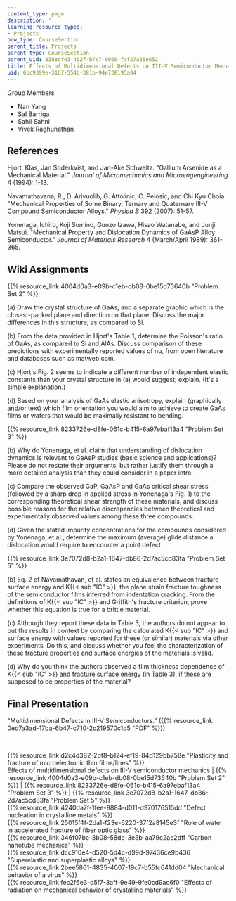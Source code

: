 ```yaml
---
content_type: page
description: ''
learning_resource_types:
- Projects
ocw_type: CourseSection
parent_title: Projects
parent_type: CourseSection
parent_uid: 8388cfe3-4b2f-b7e7-0060-faf27a65e652
title: Effects of Multidimensional Defects on III-V Semiconductor Mechanics
uid: 6bc9399e-31b7-554b-381b-94e738195a04
---
```


Group Members

*   Nan Yang
*   Sal Barriga
*   Sahil Sahni
*   Vivek Raghunathan

References
----------

Hjort, Klas, Jan Soderkvist, and Jan-Ake Schweitz. "Gallium Arsenide as a Mechanical Material." _Journal of Micromechanics and Microengengineering_ 4 (1994): 1-13.

Navamathavana, R., D. Arivuolib, G. Attolinic, C. Pelosic, and Chi Kyu Choia. "Mechanical Properties of Some Binary, Ternary and Quaternary III-V Compound Semiconductor Alloys." _Physica B_ 392 (2007): 51-57.

Yonenaga, Ichiro, Koji Sumino, Gunzo Izawa, Hisao Watanabe, and Junji Matsui. "Mechanical Property and Dislocation Dynamics of GaAsP Alloy Semiconductor." _Journal of Materials Research_ 4 (March/April 1989): 361-365.

Wiki Assignments
----------------

{{% resource_link 4004d0a3-e09b-c1eb-db08-0be15d73640b "Problem Set 2" %}}

(a) Draw the crystal structure of GaAs, and a separate graphic which is the closest-packed plane and direction on that plane. Discuss the major differences in this structure, as compared to Si.

(b) From the data provided in Hjort's Table 1, determine the Poisson's ratio of GaAs, as compared to Si and AlAs. Discuss comparison of these predictions with experimentally reported values of nu, from open literature and databases such as matweb.com.

(c) Hjort's Fig. 2 seems to indicate a different number of independent elastic constants than your crystal structure in (a) would suggest; explain. (It's a simple explanation.)

(d) Based on your analysis of GaAs elastic anisotropy, explain (graphically and/or text) which film orientation you would aim to achieve to create GaAs films or wafers that would be maximally resistant to bending.

{{% resource_link 8233726e-d8fe-061c-b415-6a97ebaf13a4 "Problem Set 3" %}}

(b) Why do Yonenaga, et al. claim that understanding of dislocation dynamics is relevant to GaAsP studies (basic science and applications)? Please do not restate their arguments, but rather justify them through a more detailed analysis than they could consider in a paper intro.

(c) Compare the observed GaP, GaAsP and GaAs critical shear stress (followed by a sharp drop in applied stress in Yonenaga's Fig. 1) to the corresponding theoretical shear strength of these materials, and discuss possible reasons for the relative discrepancies between theoretical and experimentally observed values among these three compounds.

(d) Given the stated impurity concentrations for the compounds considered by Yonenaga, et al., determine the maximum (average) glide distance a dislocation would require to encounter a point defect.

{{% resource_link 3e7072d8-b2a1-1647-db86-2d7ac5cd83fa "Problem Set 5" %}}

(b) Eq. 2 of Navamathavan, et al. states an equivalence between fracture surface energy and K{{< sub "IC" >}}, the plane strain fracture toughness of the semiconductor films inferred from indentation cracking. From the definitions of K{{< sub "IC" >}} and Griffith's fracture criterion, prove whether this equation is true for a brittle material.

(c) Although they report these data in Table 3, the authors do not appear to put the results in context by comparing the calculated K{{< sub "IC" >}} and surface energy with values reported for these (or similar) materials via other experiments. Do this, and discuss whether you feel the characterization of these fracture properties and surface energies of the materials is valid.

(d) Why do you think the authors observed a film thickness dependence of K{{< sub "IC" >}} and fracture surface energy (in Table 3), if these are supposed to be properties of the material?

Final Presentation
------------------

"Multidimensional Defects in III-V Semiconductors." ({{% resource_link 0ed7a3ad-17ba-6b47-c710-2c219570c1d5 "PDF" %}})

  
  
 

{{% resource_link d2c4d382-2bf8-b124-ef19-84d129bb758e "Plasticity and fracture of microelectronic thin films/lines" %}}  
Effects of multidimensional defects on III-V semiconductor mechanics | {{% resource_link 4004d0a3-e09b-c1eb-db08-0be15d73640b "Problem Set 2" %}} | {{% resource_link 8233726e-d8fe-061c-b415-6a97ebaf13a4 "Problem Set 3" %}} | {{% resource_link 3e7072d8-b2a1-1647-db86-2d7ac5cd83fa "Problem Set 5" %}}  
{{% resource_link 4240da7f-1fee-9884-d011-d970176515dd "Defect nucleation in crystalline metals" %}}  
{{% resource_link 25015f4f-2da1-f23e-6220-37f2a8145e3f "Role of water in accelerated fracture of fiber optic glass" %}}  
{{% resource_link 346f07bc-3b08-58de-3e3b-aa79c2ae2dff "Carbon nanotube mechanics" %}}  
{{% resource_link dcc910e4-d520-5d4c-d99d-97436ce9b436 "Superelastic and superplastic alloys" %}}  
{{% resource_link 2bee5861-4835-4007-19c7-b55fc641dd04 "Mechanical behavior of a virus" %}}  
{{% resource_link fec2f6e3-d5f7-3aff-9e49-9fe0cd9ac6f0 "Effects of radiation on mechanical behavior of crystalline materials" %}}